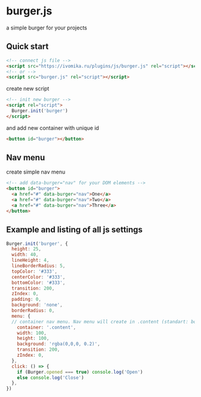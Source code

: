 # burger.js
a simple burger for your projects

## Quick start

```html
<!-- connect js file -->
<script src="https://ivomika.ru/plugins/js/burger.js" rel="script"></script>
<!-- or -->
<script src="burger.js" rel="script"></script>
```

create new script

```html
<!-- init new burger -->
<script rel="script">
  Burger.init('burger')
</script>
```

and add new container with unique id
```html
<button id="burger"></button>
```

## Nav menu
create simple nav menu
```html
<!-- add data-burger="nav" for your DOM elements -->
<button id="burger">
  <a href="#" data-burger="nav">One</a>
  <a href="#" data-burger="nav">Two</a>
  <a href="#" data-burger="nav">Three</a>
</button>
```

## Example and listing of all js settings

```js
Burger.init('burger', {
  height: 25,
  width: 40,
  lineHeight: 4,
  lineBorderRadius: 5,
  topColor: '#333',
  centerColor: '#333',
  bottomColor: '#333',
  transition: 200,
  zIndex: 0,
  padding: 0,
  background: 'none',
  borderRadius: 0,
  menu: {
  // container nav menu. Nav menu will create in .content (standart: body)
    container: '.content', 
    width: 100,
    height: 100,
    background: 'rgba(0,0,0, 0.2)',
    transition: 200,
    zIndex: 0,
  },
  click: () => {
    if (Burger.opened === true) console.log('Open')
    else console.log('Close')
  },
})
```
